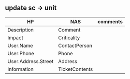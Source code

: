 ## update sc -> unit

HP | NAS| comments
--|--|--
Description | Comment | 
Impact | Criticality |
User.Name | ContactPerson
User.Phone | Phone
User.Address.Street | Address | 
Information | TicketContents | 

